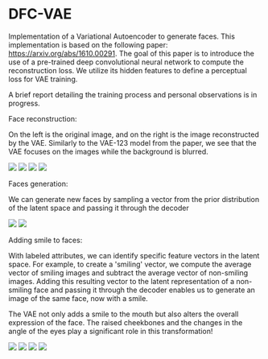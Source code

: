 # DFC-VAE
Implementation of a Variational Autoencoder to generate faces. This implementation is based on the following paper: https://arxiv.org/abs/1610.00291. 
The goal of this paper is to introduce the use of a pre-trained deep convolutional neural network to compute the reconstruction loss. We utilize its hidden features to define a perceptual loss for VAE training.

A brief report detailing the training process and personal observations is in progress.

Face reconstruction:

On the left is the original image, and on the right is the image reconstructed by the VAE. Similarly to the VAE-123 model from the paper, we see that the VAE focuses on the images while the background is blurred.

<div>
	<img src='/images/recon_one.png'>
  <img src='/images/recon_two.png'>
  <img src='/images/recon_three.png'>
  <img src='/images/recon_four.png'>
</div>

Faces generation:

We can generate new faces by sampling a vector from the prior distribution of the latent space and passing it through the decoder

<div>
  <img src='/images/generation0.png'>
	<img src='/images/generation1.png'>
</div>

Adding smile to faces:

With labeled attributes, we can identify specific feature vectors in the latent space. For example, to create a 'smiling' vector, we compute the average vector of smiling images and subtract the average vector of non-smiling images. Adding this resulting vector to the latent representation of a non-smiling face and passing it through the decoder enables us to generate an image of the same face, now with a smile.

The VAE not only adds a smile to the mouth but also alters the overall expression of the face. The raised cheekbones and the changes in the angle of the eyes play a significant role in this transformation!

<div>
  <img src='/images/one.png'>
<img src='/images/four.png'>
  <img src='/images/two.png'>
  <img src='/images/three.png'>
  
</div>
